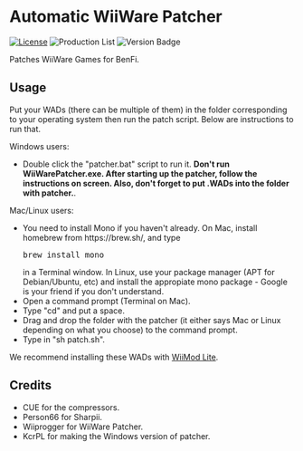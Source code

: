 # Automatic WiiWare Patcher
[![License](https://img.shields.io/github/license/riiconnect24/auto-wiiware-patcher.svg?style=flat-square)](http://www.gnu.org/licenses/agpl-3.0)
![Production List](https://img.shields.io/discord/206934458954153984.svg?style=flat-square)
![Version Badge](https://img.shields.io/github/release/riiconnect24/auto-wiiware-patcher.svg?style=flat-square)

Patches WiiWare Games for BenFi.

## Usage

Put your WADs (there can be multiple of them) in the folder corresponding to your operating system then run the patch script. Below are instructions to run that.

Windows users:

<ul>
	<li>Double click the "patcher.bat" script to run it. <b>Don't run WiiWarePatcher.exe. After starting up the patcher, follow the instructions on screen. Also, don't forget to put .WADs into the folder with patcher.</b>.</li>
</ul>

Mac/Linux users:

<ul>
	<li>You need to install Mono if you haven't already. On Mac, install homebrew from https://brew.sh/, and type <pre>brew install mono</pre> in a Terminal window. In Linux, use your package manager (APT for Debian/Ubuntu, etc) and install the appropiate mono package - Google is your friend if you don't understand.</li>
	<li>Open a command prompt (Terminal on Mac).</li>
	<li>Type "cd" and put a space.</li>
	<li>Drag and drop the folder with the patcher (it either says Mac or Linux depending on what you choose) to the command prompt.</li>
	<li>Type in "sh patch.sh".</li>
</ul>

We recommend installing these WADs with <a href="https://github.com/RiiConnect24/Wii-Mod-Lite/releases">WiiMod Lite</a>.

## Credits

- CUE for the compressors.
- Person66 for Sharpii.
- Wiiprogger for WiiWare Patcher.
- KcrPL for making the Windows version of patcher.
